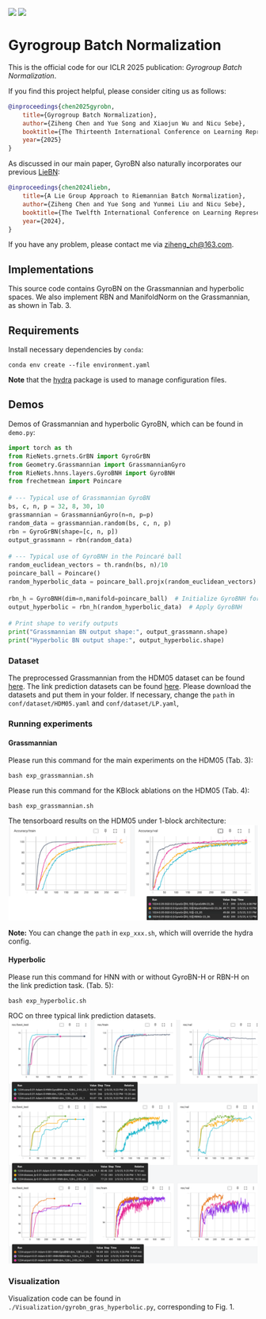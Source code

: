[//]: # ([<img src="https://img.shields.io/badge/arXiv-2409.19433-b31b1b"></img>]&#40;https://arxiv.org/abs/2409.19433&#41;)
[<img src="https://img.shields.io/badge/OpenReview|forum-d1NWq4PjJW-8c1b13"></img>](https://openreview.net/forum?id=d1NWq4PjJW)
[<img src="https://img.shields.io/badge/OpenReview|pdf-d1NWq4PjJW-8c1b13"></img>](https://openreview.net/pdf?id=d1NWq4PjJW)

# Gyrogroup Batch Normalization

This is the official code for our ICLR 2025 publication: *Gyrogroup Batch Normalization*. 

If you find this project helpful, please consider citing us as follows:

```bib
@inproceedings{chen2025gyrobn,
    title={Gyrogroup Batch Normalization},
    author={Ziheng Chen and Yue Song and Xiaojun Wu and Nicu Sebe},
    booktitle={The Thirteenth International Conference on Learning Representations},
    year={2025}
}
```
As discussed in our main paper, GyroBN also naturally incorporates our previous [LieBN](https://github.com/GitZH-Chen/LieBN.git):
```bib
@inproceedings{chen2024liebn,
    title={A Lie Group Approach to Riemannian Batch Normalization},
    author={Ziheng Chen and Yue Song and Yunmei Liu and Nicu Sebe},
    booktitle={The Twelfth International Conference on Learning Representations},
    year={2024},
}
```


If you have any problem, please contact me via ziheng_ch@163.com.

## Implementations
This source code contains GyroBN on the Grassmannian and hyperbolic spaces. 
We also implement RBN and ManifoldNorm on the Grassmannian, as shown in Tab. 3.

## Requirements

Install necessary dependencies by `conda`:

```setup
conda env create --file environment.yaml
```

**Note** that the [hydra](https://hydra.cc/) package is used to manage configuration files.

## Demos
 Demos of Grassmannian and hyperbolic GyroBN, which can be found in `demo.py`:

```python
import torch as th
from RieNets.grnets.GrBN import GyroGrBN
from Geometry.Grassmannian import GrassmannianGyro
from RieNets.hnns.layers.GyroBNH import GyroBNH
from frechetmean import Poincare

# --- Typical use of Grassmannian GyroBN
bs, c, n, p = 32, 8, 30, 10
grassmannian = GrassmannianGyro(n=n, p=p)
random_data = grassmannian.random(bs, c, n, p)
rbn = GyroGrBN(shape=[c, n, p])
output_grassmann = rbn(random_data)

# --- Typical use of GyroBNH in the Poincaré ball
random_euclidean_vectors = th.randn(bs, n)/10
poincare_ball = Poincare() 
random_hyperbolic_data = poincare_ball.projx(random_euclidean_vectors)  # Generate random points in the Poincaré ball

rbn_h = GyroBNH(dim=n,manifold=poincare_ball)  # Initialize GyroBNH for hyperbolic normalization
output_hyperbolic = rbn_h(random_hyperbolic_data)  # Apply GyroBNH

# Print shape to verify outputs
print("Grassmannian BN output shape:", output_grassmann.shape)
print("Hyperbolic BN output shape:", output_hyperbolic.shape)
```

### Dataset

The preprocessed Grassmannian from the HDM05 dataset can be found [here](https://www.dropbox.com/scl/fi/chzvrg3srq6jwntqlr8n4/HDM05_Grassmannian.zip?rlkey=r4b87nybepv58bu8re14jp57d&st=vyy888lc&dl=0). 
The link prediction datasets can be found [here](https://www.dropbox.com/scl/fi/5rm3lwp367spd58xp1vil/Graph-LP.zip?rlkey=t32yiestqmqfdcuodqax8n4ny&st=lqbd8x3m&dl=0).
Please download the datasets and put them in your folder.
If necessary, change the `path` in `conf/dataset/HDM05.yaml` and `conf/dataset/LP.yaml`,

### Running experiments
#### Grassmannian
Please run this command for the main experiments on the HDM05 (Tab. 3):
```train
bash exp_grassmannian.sh
```
Please run this command for the KBlock ablations on the HDM05 (Tab. 4):
```train
bash exp_grassmannian.sh
```
The tensorboard results on the HDM05 under 1-block architecture:
![GyroBNGr](Acc-GyroGr-HDM05.png)

**Note:** You can change the `path` in `exp_xxx.sh`, which will override the hydra config.

#### Hyperbolic
Please run this command for HNN with or without GyroBN-H or RBN-H on the link prediction task. (Tab. 5):
```train
bash exp_hyperbolic.sh
```
ROC on three typical link prediction datasets.
![GyroBNH](Acc-GyroBNH-LP.png)

### Visualization

Visualization code can be found in `./Visualization/gyrobn_gras_hyperbolic.py`, corresponding to Fig. 1.



